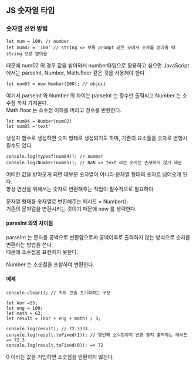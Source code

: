 ## JS 숫자열 타입
### 숫자열 선언 방법
```
let num = 100; // number
let num02 = '100' // string => 보통 prompt 같은 곳에서 숫자를 받아올 때 string 으로 받아옴
```
때문에 num02 의 경우 값을 받아와서 number타입으로 활용하고 싶으면 JavaScript 에서는 parseInt, Number, Math.floor 같은 것을 사용해야 한다
```
let num03 = new Number(100); // object
```
여기서 parseInt 와 Number 의 차이는 parseInt 는 정수만 출력되고 Number 는 소수점 까지 가져온다.  
Math.floor 는 소수점 이하를 버리고 정수를 반환한다.
```
let num04 = Number(num02)
let num05 ='text'
```
생성자 함수로 생성하면 숫자 형태로 생성되기도 하며, 기존의 요소들을 숫자로 변형시킬수도 있다.
```
console.log(typeof(num04)); // number
console.log(Number(num05)); // NaN => text 라는 숫자는 존재하지 않기 때문
```
어떠한 값을 받아오게 되면 대부분 숫자열이 아니라 문자열 형태의 숫자로 넘어오게 된다.  
항상 연산을 위해서는 숫자로 변환해주는 작업이 필수적으로 필요하다.  

문자열 형태를 숫자열로 변환해주는 메서드 = Number();  
기존의 문자열을 변환시키는 것이기 때문에 new 를 생략한다.  

#### paresInt 와의 차이점  
parseInt 는 문자를 공백으로 변환함으로써 공백이후로 출력하지 않는 방식으로 숫자를 변환하는 방법을 쓴다.  
때문에 소수점을 표현하지 못한다.  

Number 는 소숫점을 포함하여 변환한다.

#### 예제
```
console.clear(); // 위의 콘솔 초기화하는 구문

let kor =55;
let eng = 100;
let math = 62;
let result = (kor + eng + math) / 3;
```        
```
console.log(result); // 72.3333...
console.log(result.toFixed(1)); // 몇번째 소수점까지 반환 할지 출력하는 메서드 => 72.3
console.log(result.toFixed(0)); => 72
```
0 이라는 값을 기입하면 소숫점을 반환하지 않는다.
